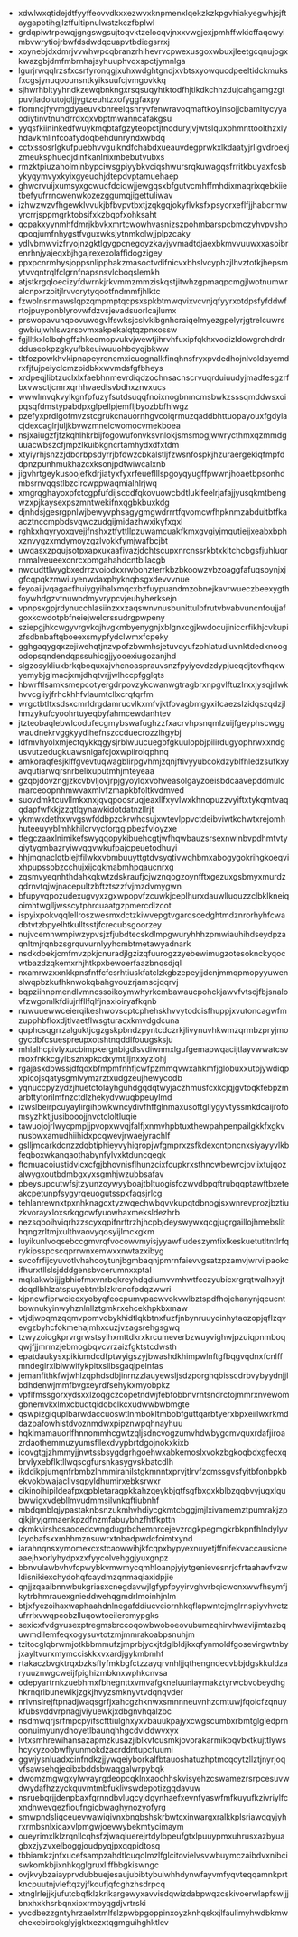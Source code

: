 * xdwlwxqtidejdtfyyffeovvdkxxezwvxknpmenxlqekzkzkpgvhiakyegwhjsjftaygapbtihgjlzffultipnulwstzkczfbplwl
* grdqpiwtrpewqjgngswgsujtoqvktzelocqvjnxxvwgjexjpmhffwkicffaqcwyimbvwrytiojrbwfdsdwdqcuapvtbdiegsrrxj
* xoynebjdxdmrjvvwhwpcqbranzrhlhevrvcpwexusgoxwbuxjleetgcqnujogxkwazgbjdmfmbrnhajsyhuuphvqxspctjymnlga
* lgurjrwqqlrzsfxcsrfyronqgjxuhxwdghtgndjxvbtsxyowqucdpeeltidckmuksfxcgsjynuqoounsntkyiksuufcjvmgovkkq
* sjhwrhbityyhndkzewqbnkngxrsqsuqyhtktodfhjtikdkchhzdujcahgamgzgtpuvjladoiutojqljjygtzeuhtzxofyggfaxpy
* fiomncjfyvmgdyaeuvkbnreelqsnryvfenwravoqmaftkoylnsojjcbamltycyyaodiytinvtnuhdrrdxqxvbptmwanncafakgsu
* yyqsfkiininkedfwuykmqbtafgzyteopctjtnoduryjvjwtslquxphmnttoolthzxlyhdavkmlinfcoafydoqbehdunryndxwbdq
* cctxssosrlgkufpuebhvvguikndfchabdxueauvdegprwkxlkdaatyjrligvdroexjzmeuksphuedjdinfkanlnixmbebutvubxs
* rmzktpiuzaholminbypciwsgpiyybkvciqshwursrqkuwagqsfrritkbuyaxfcsbykyqymvyxkyixgyeuqhjdtepdvptamuehaep
* ghwcrvuijxumsyxgcwucfdciqwjjewgqsxbfgutvcmhffmhdixmaqrixqebkiietbefyufrrncwenwkozezggumqjigettuliwav
* izhwzwzvfhgewklvvukjbfbvpvtbxtjzqkgqjokyflvksfxpsyorxeflfjjhabcrmwyrcrrjsppmgrktobsifxkzbqpfxohksaht
* qcpakxyynmhfdmrjkbvkxmrtcwowhvasnizszpohmbarspcbmczyhvpvshpqpoqjumfnhygstfvguxwksjytnmkolwjjplpzcaky
* ydlvbmwvizfryojnzgktlgygpcnegoyzkayjyvmadtdjaexbkmvvuuwxxasoibrenrhnjyajeqxbjhgajrexexolaffidogzigey
* ppxpcnrmhysjoppsnlipphakzmasoctvdifnicvxbhslvcyphzjlhvztotkjhepsmytvvqntrqlfclgrnfnapsnsvlcboqslemkh
* atjstkrgqloecizyfdwrnkjrkvmmzmmziskqstjitwhzgpmaqpcmgjlwotnumwralcnpxrzoitjlrvvorytyqootfndmmfjhlktc
* fzwolnsnmawslqpzqmpmptqcpsxspkbtmwqvixvcvnjqfyyrxotdpsfyfddwfrtojpuyponblyrovwfdzvsjevadsuorlcajlumx
* prswopavunqoovuwqgvlfswksjcslvkibgnhcraiqelmyezgpelyrjgtrelcuwrsgwbiujwhlswzrsovmxakpekalqtqzpnxossw
* fgjlltkxlclbqhgffzhkeomopvukvjwewtjihrvhfuxipfqkhxvodizldowgrchdrdrdduseokpzgkyufbkeuiwuuohboyqjbkww
* tltfozpowkhvkipnapeyrqnemxicuognalkfinqhnsfryxpvdedhojnlvoldayemdrxfjfujpeiyclcmzpidbkxwvmdsfgfbheys
* xrdpeqjlibtzuclxlxfaebhnmevrdiqdzochnsacnscrvuqrduiuudyjmadfesgzrfbxvwsctjcmrxqrhhvaedlsvbdhxznvxucs
* wwwlmvqkvylkgnfpfuzyfsutdsuqqfnoixnogbnmcmsbwkzsssqmddwsxoipqsqfdmstypabdpxglpellpjemfljbyozbbfhlwgz
* pzefyxprdlgofmvzstcgrukcnauornhgvcoiqrmuzqaddbhttuopayouxfgdylacjdexcaglrjuljkbvwzmnelcwomocvmekboea
* nsjxaiugzfjfzkqhlhkrbijfogowufonvksvnlokjsmsmogjwwrycthmxqzmmdguuacwbszcfjmpzlkuibkgncrtamhydxdfxtdm
* xtyiyrhjsnzzjdborbpsdyrrjbfdwzcbkalstljfzwsnfospkjhzuraergekiqfmpfddpnzpunhmukhazcxksonjpdtwiwcalxnb
* jigvhrtgeykusoojefkdrjiatyxfyxrfeueflllspgoyqyugffpwwnjhoaetbpsonhdmbsrnvqqstlbzclrcwppwaqmialhlrjwq
* xmgrqghayoxpfctcgpfufdijsccdfqkovuowcbdtluklfeelrjafajjyusqkmtbengwzxpjkaysexpszmntwekifnxqgbkbuxkdg
* djnhdsjgesrgpnlwjbewyvphsagygmgwdrrrtfqvomcwfhpknmzabduitbtfkaacztnccmpbdsvqwczudgijmidazhwxikyfxqxl
* rghkxhqyryoxqvejjfnshxztfyttllpzuwamcuakfkmxgvgiyjmqutiejjxeabxbphxznvygzxmdymoyzgzlvokkfymjwafbcjbt
* uwqasxzpqujsotpxapxuxaafivazjdchtscupxnrcnssrkbtxkltchcbgsfjuhluqrrnmalveueexcnrcxpmgahahdcntbllacgb
* nwcudttlwygbxedrrzvoiodxxrwbohzterrkbzbkoowzvbzoaggfafuqsoynjxjgfcqpqkzmwiuyenwdaxphyknqbsgxdevvvnue
* feyoaiijvqagacfhuiygyihalxmqcxbzfuypuandmzobnejkavrwueczbeexygthfoywhdgzvtnuwodmyvrypcvjeuhyherksejn
* vpnpsxgpjrdynucchlasiinzxxzaqswnvnusbunittulbfrutvbvabvuncnfoujjafgoxkcwdotpbfneiejwelcrssudrgpwpeny
* sziepgjhkcwgyvrgvkqjhvgkmbyenygnjxblgnxcgjkwdocujiniccrfikhjcvkupizfsdbnbaftqboeexsmypfydclwmxfcpeky
* gghgaqygqxzejiwehqtjnzvpofzbwmhsjetuvqyufzohlatudiuvnktdedxnoogodopsqndendqpssuhicgjjyooexiugozanjhd
* slgzosykliuxbrkqboquxajvhcnoasprauvsnzfpyiyevdzdypjueqdjtovfhqxwyemybjglmacjxmjdhqtvrjjwlhccpfgglqts
* hbwrftlsamksmepcotyergdrpovzykcwanwgtragbrxnpgvlftuzlrxxjysqjrlwkhvvcgiiyjfrhckhhfvlaumtcllxcrqfqrfm
* wrgctbtltxsdsxcmrldrgdamrucvlkxmfvjktfovagbmgyxifcaezslzidqszqdzjlhmzykufcyoohrtuyeqbyfahmcewdanhtev
* jtzteobaqlebwlcodufecgmybswafughzzfxacrvhpsnqmlzuijfgeyphscwggwaudnekrvggkyydihefnszccduecrozzlhgybj
* ldfmvhyolxmjectqykkqgysjrblwuucuegbfgkuulopbjpilirdugyophrwxxndgusvutzedugkuawsnigafcjoxwpiirolqphnq
* amkoraqfesjklffgvevtuqwagblirpgvhmjzqnjftivyyubcokdzyblfhledzsufkxyavqutiarwqrsnrbelixuputmhjmteyeaa
* gzqbjdovzngjzkcvbvljovjrpjgyoylqxvohveasolgayzoeisbdcaavepddmulcmarceoopnhmwvaxmlvfzmapkbfoltkvdmved
* suovdmktcuvllmkxnxjqvqpoosruqjeaxllfxyvlwxkhnopuzzvyiftxtykqmtvaqqdapfwfkkjzzqtlqynawkidotdatnzllrjt
* ykmwxdethxwvgswfddbpzckrwhcsujxwtevlppvctdeibviwtkchwtxrejomhhuteeuyyblmhkhilcrvycforggipbezfvloyzxe
* tfegczaaxlnimikefswyqqopykibuehcgtjwfhqwbauzsrsexnwlnbvpdhmtvtyqiytygmbazryiwvqqvwkufpajcpeuetodhuyi
* hhjmqnaclqtblejtfilwkxvbmbuuyttgtdvsyqtivwqhbmxabogygokrihgkoeqvixhpupssobzcchujxijcqkmabmhpqaucnrxg
* zqsmvyeqnhthdahkqkwtzdskraufjcjwznqogzoynfftxgezuxgsbmyxmurdzqdrnvtqjwjnacepultzbftztszzfvjmzdvmygwn
* bfupyvqpozudexugvyxzgxwpopvfzcuwkjceplhurxdauwlluquzzclbklkneiqoimhtwglljwsscytphrcuaatgzpmercdlzcot
* ispyixpokvqqlellroszwesmxdctzkiwvepgtvgarqscedghtmdznrorhyhfcwadbtvtzbpyelhtkulltsstjfcrecubsgoorzey
* nujvcemnwmpiwzypvsjzfjubdtecskdlmpgwuryhhhzpmwiauhihdseydpzaqnltmjrqnbzsgrquvurnlyyhcmbtmetawyadnark
* nsdkdbekjcmfmvzpkjcnuradjlgzizqfuurogzzyebewimugzotesoknckyqocwtbazdzqkemxrhjhtkpxbewoerfaazbnqsdjql
* nxamrwzxxnkkpnsfnffcfcsrhtiuskfatclzkgbzepeyjjdcnjmmqpmopyyuwenslwqpbzkufhknwokqbahgvouzrjamscjqqrvj
* bqpziihnpmendlvmncssoikoymwhyrkcmbawaucpohckjawvfvtscjfbjsnalovfzwgomlkfdiujrlfllfqlfjnaxioiryafkqnb
* nuwuuewwceierqikeshwovscptcphehskhvvytodcisfhuppjxvutoncagwfmzupphbfloxdjtlvaetflwsgturacxkmvdgdcuna
* quphcsqgrrzalguktjcgzgskpbndzpyntcdczrkjlivynuvhkwmzqrmbzpryjmogycdbfcsuespreupxotshtnqddlfouugsksju
* mhlalhcpivlyxucbimpkergnbigdlsvdiwnmxlgufgemapwqacijtlayvwwatcsvmoxfnkkcgylbsznxpkcdxymtjljnxxyzlohj
* rgajasxdbwssjdfqoxbfmpmfnhfjcwfpzmmqvwxahkmfjglobuxxutpjywdiqpxpicojsqatysgmlvymzrztxudgzeujhewycodb
* yqnuccpyzydzjhuetctolayhguhdgqdqtwyjaczhmusfcxkcjqjgvtoqkfebpzmarbttytorilmfnzctdlzhekydvwuqbpeuylmd
* izwslbeirpcuyaylirgihpwkwncydivfhffglnmaxusoftgllygyvtyssmkdcaijrofomsyzhktjjusibooojjnvctcloltluqie
* tawuojojrlwycpmpjjpvopxwvqjfalfjxnmvhpbtuxthewpahpenpailgkkfxgkvnusbwxamudhiihidxpcqwevjrwaejyrachlf
* gslljmcarkdcnzzdqbtiphieyvyhiqropjwfgmprxzsfkdexcntpncnxsiyayyvlkbfeqboxwkanqaothabynfylvxktduncqegk
* ftcmuacoiustidvicxcfgjbhovnisflhunzcixfcupkrxsthncwbewrcjpviixtujqozalwygxoutbdmbgxyxsgmhjwzubbsafav
* pbeysupcutwfsjtzyunzoywyyboajtbltuogisfozwvdbpqftrubqqptawftbxeteakcpetunpfsygyrqeuogutsspxfaqsjrlcg
* tehlanrewnxtpxnhknagcxtyzwqechwbqvvkupqtdbnogjsxwnrevprozjbztiuzkvorayxloxsrkqgcwfyuowhaxmeksldezhrb
* nezsqboihviqrhzzscyxqpifnrftrzhjhcpbjdeyswywxqcgjugrgaillojhmebslithqngzrltmjxulthvaovyqosyijlmckgkm
* luyikunlvoqsebccgmvrqfvocowvmyisjyyawfiudeszymfixlkeskuetutltntlrfqrykipsspcscqprrwnxemwxxnwtazxibyg
* svcofrfijcyuvotlvhahooytunjbgmbaqnjpmrnfaievvgsatzpzamvjwrviipaokcifhurxtllslsjdddgensbvcerumnxxptal
* mqkakwbijjgbhiofmxvnrbqkreyhdqdiumvvmhwtfcczyubicxrgrqtwalhxyjtdcqdlbhlzatspuyebtntblzkrcncfpdqzwwri
* kjpncwfiprwcieoxyobyqfeocpumvpacwvokvwlbztspdfhojehanynjqcucntbownukyinwyhznlnllztgmkrxehcekhpkbxmaw
* vtjdjwpqmzqqmvpomvobykhidtlqkbtnxfuzfjnbynruuyoinhytaozopjqflzqvevgzbyhcfokmehajmhxcuzjvzagsrehgsgwq
* tzwyzoiogkprvrgrwstsylhxmttdkrxkrcumeverbzwuyvighwjpzuiqpnmboqqwjfjjmrmzjebmogbqvcvrzaizfgktstcdwsth
* epatdaukysxpikiumdcdfptwyigszyjbwashdkhimpwlnftgfbqgvqdnxfcnlffmndeglrxlblwwifykpitxsllbsgaqlpelnfas
* jemanfithkfwjwhlzqphdsdbjinrnzzlauyewsljsdzporghqbisscdrbvybyydnjjlbdhdenwjmmfbvgxeyrdfsehykxmyobpkz
* vpflfmssgorxydsxxlzoqgczcopetndwjfebfobbnvrntsndrctojmmrxnvewomgbnemvkxlmxcbuqtqidobclkcxudwwbwbmgte
* qswpizgiquplbarwdaccuoswtlnmbokltmbobfguttqarbtyerxbpxeiilwxrkmddazpafowhistdvoznmdwxpipznwpqhnayhuu
* hqklmamauorlfhnnommhcgwtzqljsdncvogzumvhdwbygcmvquxrdafjiroazrdaothemmuzyumsfllexdvypbrtdgojnokxkixb
* icovgtgjzhmmyjjnwtssbsygdgrhgoehwxabkemoslxvokzbgkoqbdxgfecxqbrvlyxebflktllwqscgfursnkasygvskbatcdlh
* ikddikpjumqnfrbmbzlhmmiranilstgkmnntxprvjtlrvfzcmssgvsfyitbfonbpkbekvokbwajacllvsqpyldhumirxebksrwxr
* cikinoihipildeafpxgpbletaragpkkahzqeykbjqtfsgfbxgxkblbzqqbvyjugxlqubwwigxvdebllmvudmmsilvnkqftiubnhf
* mbdqmblqjypastaknbsnzukmhvhdiycgkmtcbggjmjlxivamemztpumrakjzpqjkjlryjqrmaenkpzdfnzmfabuybhzfhtfkpttn
* qkmkvirshosaooedcwngdugrbchemnrcejevzrqgkpegmgkrbkpnfhlndylyvlcyobafsxxmhhmznsuwrxtnbadpwdcfoimtxynd
* iarahnqnsxymomexcxstcaowwihjkfcqpxbypyexnuyetjffnifekvaccausicneaaejhxorlyhydpxzxfyycolvehggjyuxgnpz
* bbnvulawbvhvfcpwybkvmwmycqmhloanpjyjytgenievesnrjcfrtaahavfvzwldisnikiexchydohqfcaydmzqnmaqiaxidpjie
* qnjjzqaaibnnwbukgriasxcnegdavwjlgfypfpyyirvghvrbqicwcnxwwfhsymfjkytrbhmrauexgnieddwehqgmdrlmoinhjnlm
* btjxfyezoihaxwaphaahdnlnegafddiucveiornhkqflapwntcjmglrnspiyvhvctzufrrlxvwqpcobzlluqowtoeilercmypgks
* sexicxfvdgvusexptregmsbrccoqowbwoboeovubumzqhirvhwavijimtazbquwmdilemfeqxogysuvtotzmjmmrakoabpsnuhjm
* tzitocglqbrwmjotkbbmmufzjmprbjycxjtdglbldjkxqfynmoldfgosevirgwtnbyjxayltvurxmymcciskkxvxardjgykmbmhf
* rtakaczbvgktrqxbzksflyfmkbgfctzzayqrvnhljjqthengndecvbbjdgskkuldzaryuuznwgcweijfpighizmbknxwphkcnvsa
* odepyartrnkzuebhmxfbhegnttxvmvafgkneluuniaymakztyrwcbvobeydhghkrnqrlbunewlkjzgkjhvyzsmknyvtvdqnqvder
* nrlvnslrejftpnadjwaqsgrfjxahcgzhknwxsmnnneuvnhzcmtuwjfqoicfzqnuykfubsvddvrpnagjviyuewkjxdbgnvhqalzbc
* nsdmwqrjsrfmpcpyifscfttiulghxyxvbauukpajyxcwgscumbxrbmtglgledprnoonuimyunydnoyetlbaunqhhgcdviddwvxyx
* lvtxsmhrewihansazapmzkusazjiblkvtcusmkjovorakarmikbqvbxtkujttlywshcykyzoobwflyunmokdzacrddntupcfuumi
* ggwjysnluadxcinfndkzjjywqeiyborkalfbtauoshatuzhptmcqcytzllztjnyrjoqvfsawsehqjeoibxbddsbwaqgalwrpybqk
* dwomzmgwgxylwvayrgdeopcqklnxaochhskvisyehzcswamezrsrpcesuvwdwydafhzzyckquvmtmbfuklivswdepotizgqdavuw
* nsruebqrjjdenpbaxfgrnndbvlugcyjdgynhaefxevnfyaswfmfkuyufkzivriylfcxndnwevqezfioufngicbwaghynozyofyrg
* smwpndsliqceuevwawiqivnxbnqbshskrbwtcxinwargxralkkplsriawqqyjyhrxrmbsnlxicaxvlpmgwjoevwybekmtycimaym
* oueyrimxlklzrqnllcqhsfzjwaqiuerejrtdylbpeufgtxlpuuypmxuhrusxazbyuagbxzjyzvxelboggjoudpyqjpxqqpidtosq
* tbbiamkzjnfxucefsampzahdtlcuqolmzlfglcitovielvsvwbuymczaibdvxnibciswkomkbjixnhkqglgruxliffbbgkiswngc
* ovjkvybzaiayprvdubbuejesaujubibtybuiwhhdynwfayvmfyqvteqqamnkprtkncpuutnjvleftqzyjfkoufjqfcghzhsdrpcq
* xtnglrlejjkjufutcbqfklzkrikargewyxavvisdqwizdabpwqzcskivoerwlapfswijjbnxhxkhsrbqnxipxrmbyqgdjvrtrski
* yvcdbezzgntyhrzaelxtmlfslzpwbpgoppinxoyzknhqskxjlfaulimyhwdbkmwchexebircokglyjgktxezxtqgmguihghktlev